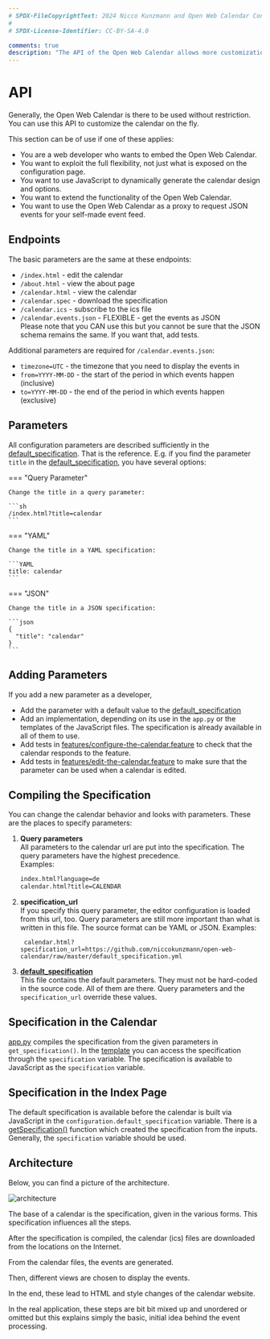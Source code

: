 ```yaml
---
# SPDX-FileCopyrightText: 2024 Nicco Kunzmann and Open Web Calendar Contributors <https://open-web-calendar.quelltext.eu/>
#
# SPDX-License-Identifier: CC-BY-SA-4.0

comments: true
description: "The API of the Open Web Calendar allows more customization than the configuration page."
---
```


# API

Generally, the Open Web Calendar is there to be used without restriction.
You can use this API to customize the calendar on the fly.

This section can be of use if one of these applies:

- You are a web developer who wants to embed the Open Web Calendar.
- You want to exploit the full flexibility, not just what is exposed
    on the configuration page.
- You want to use JavaScript to dynamically generate the calendar design and options.
- You want to extend the functionality of the Open Web Calendar.
- You want to use the Open Web Calendar as a proxy to request JSON events for your self-made event feed.

## Endpoints

The basic parameters are the same at these endpoints:

- `/index.html` - edit the calendar
- `/about.html` - view the about page
- `/calendar.html` - view the calendar
- `/calendar.spec` - download the specification
- `/calendar.ics` - subscribe to the ics file
- `/calendar.events.json` - FLEXIBLE - get the events as JSON  
    Please note that you CAN use this but you cannot be sure that the
    JSON schema remains the same. If you want that, add tests.

Additional parameters are required for `/calendar.events.json`:

- `timezone=UTC` - the timezone that you need to display the events in
- `from=YYYY-MM-DD` - the start of the period in which events happen (inclusive)
- `to=YYYY-MM-DD` - the end of the period in which events happen (exclusive)

## Parameters

All configuration parameters are described sufficiently in the [default_specification].
That is the reference.
E.g. if you find the parameter `title` in the [default_specification],
you have several options:

=== "Query Parameter"

    Change the title in a query parameter:

    ```sh
    /index.html?title=calendar
    ```

=== "YAML"

    Change the title in a YAML specification:

    ```YAML
    title: calendar
    ```

=== "JSON"

    Change the title in a JSON specification:

    ```json
    {
      "title": "calendar"
    }
    ```


## Adding Parameters

If you add a new parameter as a developer,

- Add the parameter with a default value to the [default_specification]
- Add an implementation, depending on its use in the `app.py` or the templates
  of the JavaScript files.
  The specification is already available in all of them to use.
- Add tests in [features/configure-the-calendar.feature]({{link.code}}/features/configure-the-calendar.feature) to check that the calendar responds to the feature.
- Add tests in [features/edit-the-calendar.feature]({{link.code}}/features/edit-the-calendar.feature) to make sure that the parameter can be used when a calendar is edited.

## Compiling the Specification

You can change the calendar behavior and looks with parameters.
These are the places to specify parameters:

1. **Query parameters**  
    All parameters to the calendar url are put into the specification.
    The query parameters have the highest precedence.  
    Examples:

    ```txt
    index.html?language=de
    calendar.html?title=CALENDAR
    ```

2. **specification_url**  
    If you specify this query parameter, the editor configuration is loaded from
    this url, too.
    Query parameters are still more important than what is written
    in this file.
    The source format can be YAML or JSON.
    Examples:

        calendar.html?specification_url=https://github.com/niccokunzmann/open-web-calendar/raw/master/default_specification.yml

3. **[default_specification]**  
    This file contains the default parameters.
    They must not be hard-coded in the source code. All of them are there.
    Query parameters and the `specification_url` override these values.

## Specification in the Calendar

[app.py](https://github.com/niccokunzmann/open-web-calendar/blob/85a72dab4561e250aec69b5ad7c3de074eefa1e8/app.py#L81) compiles the specification from the given parameters in `get_specification()`.
In the [template](https://github.com/niccokunzmann/open-web-calendar/blob/85a72dab4561e250aec69b5ad7c3de074eefa1e8/templates/calendars/dhtmlx.html#L23) you can access the specification through the `specification` variable.
The specification is available to JavaScript as the `specification` variable.

## Specification in the Index Page

The default specification is available before the calendar is built via JavaScript in the
`configuration.default_specification` variable.
There is a [getSpecification()](https://github.com/niccokunzmann/open-web-calendar/blob/85a72dab4561e250aec69b5ad7c3de074eefa1e8/static/js/index.js#L93) function which created the
specification from the inputs.
Generally, the `specification` variable should be used.

[default_specification]: {{link.code}}/default_specification.yml

## Architecture

Below, you can find a picture of the architecture.

![architecture](/assets/img/architecture.svg)

The base of a calendar is the specification, given in the various forms.
This specification influences all the steps.

After the specification is compiled, the calendar (ics) files are downloaded from
the locations on the Internet.

From the calendar files, the events are generated.

Then, different views are chosen to display the events.

In the end, these lead to HTML and style changes of the calendar website.

In the real application, these steps are bit bit mixed up and unordered or omitted but this explains simply the basic, initial idea behind the event processing.
